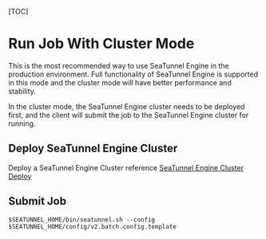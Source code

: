 [TOC]

# Run Job With Cluster Mode

This is the most recommended way to use SeaTunnel Engine in the production environment. Full functionality of SeaTunnel Engine is supported in this mode and the cluster mode will have better performance and stability.

In the cluster mode, the SeaTunnel Engine cluster needs to be deployed first, and the client will submit the job to the SeaTunnel Engine cluster for running.

## Deploy SeaTunnel Engine Cluster

Deploy a SeaTunnel Engine Cluster reference [SeaTunnel Engine Cluster Deploy]($Deployment)

## Submit Job

```shell
$SEATUNNEL_HOME/bin/seatunnel.sh --config $SEATUNNEL_HOME/config/v2.batch.config.template
```

